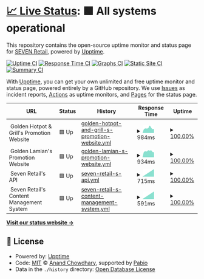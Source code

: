 # [📈 Live Status](https://uptime.seven-retail.com): <!--live status--> **🟩 All systems operational**

This repository contains the open-source uptime monitor and status page for [SEVEN Retail](https://seven-retail.com/), powered by [Upptime](https://github.com/upptime/upptime).

[![Uptime CI](https://github.com/seven-retail/uptime-monitor/workflows/Uptime%20CI/badge.svg)](https://github.com/seven-retail/uptime-monitor/actions?query=workflow%3A%22Uptime+CI%22)
[![Response Time CI](https://github.com/seven-retail/uptime-monitor/workflows/Response%20Time%20CI/badge.svg)](https://github.com/seven-retail/uptime-monitor/actions?query=workflow%3A%22Response+Time+CI%22)
[![Graphs CI](https://github.com/seven-retail/uptime-monitor/workflows/Graphs%20CI/badge.svg)](https://github.com/seven-retail/uptime-monitor/actions?query=workflow%3A%22Graphs+CI%22)
[![Static Site CI](https://github.com/seven-retail/uptime-monitor/workflows/Static%20Site%20CI/badge.svg)](https://github.com/seven-retail/uptime-monitor/actions?query=workflow%3A%22Static+Site+CI%22)
[![Summary CI](https://github.com/seven-retail/uptime-monitor/workflows/Summary%20CI/badge.svg)](https://github.com/seven-retail/uptime-monitor/actions?query=workflow%3A%22Summary+CI%22)

With [Upptime](https://upptime.js.org), you can get your own unlimited and free uptime monitor and status page, powered entirely by a GitHub repository. We use [Issues](https://github.com/seven-retail/uptime-monitor/issues) as incident reports, [Actions](https://github.com/seven-retail/uptime-monitor/actions) as uptime monitors, and [Pages](https://uptime.seven-retail.com) for the status page.

<!--start: status pages-->
<!-- This summary is generated by Upptime (https://github.com/upptime/upptime) -->
<!-- Do not edit this manually, your changes will be overwritten -->
<!-- prettier-ignore -->
| URL | Status | History | Response Time | Uptime |
| --- | ------ | ------- | ------------- | ------ |
| <img alt="" src="https://icons.duckduckgo.com/ip3/null.ico" height="13"> Golden Hotpot & Grill's Promotion Website | 🟩 Up | [golden-hotpot-and-grill-s-promotion-website.yml](https://github.com/seven-retail/uptime-monitor/commits/HEAD/history/golden-hotpot-and-grill-s-promotion-website.yml) | <details><summary><img alt="Response time graph" src="./graphs/golden-hotpot-and-grill-s-promotion-website/response-time-week.png" height="20"> 984ms</summary><br><a href="https://uptime.seven-retail.com/history/golden-hotpot-and-grill-s-promotion-website"><img alt="Response time 984" src="https://img.shields.io/endpoint?url=https%3A%2F%2Fraw.githubusercontent.com%2Fseven-retail%2Fuptime-monitor%2FHEAD%2Fapi%2Fgolden-hotpot-and-grill-s-promotion-website%2Fresponse-time.json"></a><br><a href="https://uptime.seven-retail.com/history/golden-hotpot-and-grill-s-promotion-website"><img alt="24-hour response time 984" src="https://img.shields.io/endpoint?url=https%3A%2F%2Fraw.githubusercontent.com%2Fseven-retail%2Fuptime-monitor%2FHEAD%2Fapi%2Fgolden-hotpot-and-grill-s-promotion-website%2Fresponse-time-day.json"></a><br><a href="https://uptime.seven-retail.com/history/golden-hotpot-and-grill-s-promotion-website"><img alt="7-day response time 984" src="https://img.shields.io/endpoint?url=https%3A%2F%2Fraw.githubusercontent.com%2Fseven-retail%2Fuptime-monitor%2FHEAD%2Fapi%2Fgolden-hotpot-and-grill-s-promotion-website%2Fresponse-time-week.json"></a><br><a href="https://uptime.seven-retail.com/history/golden-hotpot-and-grill-s-promotion-website"><img alt="30-day response time 984" src="https://img.shields.io/endpoint?url=https%3A%2F%2Fraw.githubusercontent.com%2Fseven-retail%2Fuptime-monitor%2FHEAD%2Fapi%2Fgolden-hotpot-and-grill-s-promotion-website%2Fresponse-time-month.json"></a><br><a href="https://uptime.seven-retail.com/history/golden-hotpot-and-grill-s-promotion-website"><img alt="1-year response time 984" src="https://img.shields.io/endpoint?url=https%3A%2F%2Fraw.githubusercontent.com%2Fseven-retail%2Fuptime-monitor%2FHEAD%2Fapi%2Fgolden-hotpot-and-grill-s-promotion-website%2Fresponse-time-year.json"></a></details> | <details><summary><a href="https://uptime.seven-retail.com/history/golden-hotpot-and-grill-s-promotion-website">100.00%</a></summary><a href="https://uptime.seven-retail.com/history/golden-hotpot-and-grill-s-promotion-website"><img alt="All-time uptime 100.00%" src="https://img.shields.io/endpoint?url=https%3A%2F%2Fraw.githubusercontent.com%2Fseven-retail%2Fuptime-monitor%2FHEAD%2Fapi%2Fgolden-hotpot-and-grill-s-promotion-website%2Fuptime.json"></a><br><a href="https://uptime.seven-retail.com/history/golden-hotpot-and-grill-s-promotion-website"><img alt="24-hour uptime 100.00%" src="https://img.shields.io/endpoint?url=https%3A%2F%2Fraw.githubusercontent.com%2Fseven-retail%2Fuptime-monitor%2FHEAD%2Fapi%2Fgolden-hotpot-and-grill-s-promotion-website%2Fuptime-day.json"></a><br><a href="https://uptime.seven-retail.com/history/golden-hotpot-and-grill-s-promotion-website"><img alt="7-day uptime 100.00%" src="https://img.shields.io/endpoint?url=https%3A%2F%2Fraw.githubusercontent.com%2Fseven-retail%2Fuptime-monitor%2FHEAD%2Fapi%2Fgolden-hotpot-and-grill-s-promotion-website%2Fuptime-week.json"></a><br><a href="https://uptime.seven-retail.com/history/golden-hotpot-and-grill-s-promotion-website"><img alt="30-day uptime 100.00%" src="https://img.shields.io/endpoint?url=https%3A%2F%2Fraw.githubusercontent.com%2Fseven-retail%2Fuptime-monitor%2FHEAD%2Fapi%2Fgolden-hotpot-and-grill-s-promotion-website%2Fuptime-month.json"></a><br><a href="https://uptime.seven-retail.com/history/golden-hotpot-and-grill-s-promotion-website"><img alt="1-year uptime 100.00%" src="https://img.shields.io/endpoint?url=https%3A%2F%2Fraw.githubusercontent.com%2Fseven-retail%2Fuptime-monitor%2FHEAD%2Fapi%2Fgolden-hotpot-and-grill-s-promotion-website%2Fuptime-year.json"></a></details>
| <img alt="" src="https://icons.duckduckgo.com/ip3/null.ico" height="13"> Golden Lamian's Promotion Website | 🟩 Up | [golden-lamian-s-promotion-website.yml](https://github.com/seven-retail/uptime-monitor/commits/HEAD/history/golden-lamian-s-promotion-website.yml) | <details><summary><img alt="Response time graph" src="./graphs/golden-lamian-s-promotion-website/response-time-week.png" height="20"> 934ms</summary><br><a href="https://uptime.seven-retail.com/history/golden-lamian-s-promotion-website"><img alt="Response time 934" src="https://img.shields.io/endpoint?url=https%3A%2F%2Fraw.githubusercontent.com%2Fseven-retail%2Fuptime-monitor%2FHEAD%2Fapi%2Fgolden-lamian-s-promotion-website%2Fresponse-time.json"></a><br><a href="https://uptime.seven-retail.com/history/golden-lamian-s-promotion-website"><img alt="24-hour response time 934" src="https://img.shields.io/endpoint?url=https%3A%2F%2Fraw.githubusercontent.com%2Fseven-retail%2Fuptime-monitor%2FHEAD%2Fapi%2Fgolden-lamian-s-promotion-website%2Fresponse-time-day.json"></a><br><a href="https://uptime.seven-retail.com/history/golden-lamian-s-promotion-website"><img alt="7-day response time 934" src="https://img.shields.io/endpoint?url=https%3A%2F%2Fraw.githubusercontent.com%2Fseven-retail%2Fuptime-monitor%2FHEAD%2Fapi%2Fgolden-lamian-s-promotion-website%2Fresponse-time-week.json"></a><br><a href="https://uptime.seven-retail.com/history/golden-lamian-s-promotion-website"><img alt="30-day response time 934" src="https://img.shields.io/endpoint?url=https%3A%2F%2Fraw.githubusercontent.com%2Fseven-retail%2Fuptime-monitor%2FHEAD%2Fapi%2Fgolden-lamian-s-promotion-website%2Fresponse-time-month.json"></a><br><a href="https://uptime.seven-retail.com/history/golden-lamian-s-promotion-website"><img alt="1-year response time 934" src="https://img.shields.io/endpoint?url=https%3A%2F%2Fraw.githubusercontent.com%2Fseven-retail%2Fuptime-monitor%2FHEAD%2Fapi%2Fgolden-lamian-s-promotion-website%2Fresponse-time-year.json"></a></details> | <details><summary><a href="https://uptime.seven-retail.com/history/golden-lamian-s-promotion-website">100.00%</a></summary><a href="https://uptime.seven-retail.com/history/golden-lamian-s-promotion-website"><img alt="All-time uptime 100.00%" src="https://img.shields.io/endpoint?url=https%3A%2F%2Fraw.githubusercontent.com%2Fseven-retail%2Fuptime-monitor%2FHEAD%2Fapi%2Fgolden-lamian-s-promotion-website%2Fuptime.json"></a><br><a href="https://uptime.seven-retail.com/history/golden-lamian-s-promotion-website"><img alt="24-hour uptime 100.00%" src="https://img.shields.io/endpoint?url=https%3A%2F%2Fraw.githubusercontent.com%2Fseven-retail%2Fuptime-monitor%2FHEAD%2Fapi%2Fgolden-lamian-s-promotion-website%2Fuptime-day.json"></a><br><a href="https://uptime.seven-retail.com/history/golden-lamian-s-promotion-website"><img alt="7-day uptime 100.00%" src="https://img.shields.io/endpoint?url=https%3A%2F%2Fraw.githubusercontent.com%2Fseven-retail%2Fuptime-monitor%2FHEAD%2Fapi%2Fgolden-lamian-s-promotion-website%2Fuptime-week.json"></a><br><a href="https://uptime.seven-retail.com/history/golden-lamian-s-promotion-website"><img alt="30-day uptime 100.00%" src="https://img.shields.io/endpoint?url=https%3A%2F%2Fraw.githubusercontent.com%2Fseven-retail%2Fuptime-monitor%2FHEAD%2Fapi%2Fgolden-lamian-s-promotion-website%2Fuptime-month.json"></a><br><a href="https://uptime.seven-retail.com/history/golden-lamian-s-promotion-website"><img alt="1-year uptime 100.00%" src="https://img.shields.io/endpoint?url=https%3A%2F%2Fraw.githubusercontent.com%2Fseven-retail%2Fuptime-monitor%2FHEAD%2Fapi%2Fgolden-lamian-s-promotion-website%2Fuptime-year.json"></a></details>
| <img alt="" src="https://icons.duckduckgo.com/ip3/null.ico" height="13"> Seven Retail's API | 🟩 Up | [seven-retail-s-api.yml](https://github.com/seven-retail/uptime-monitor/commits/HEAD/history/seven-retail-s-api.yml) | <details><summary><img alt="Response time graph" src="./graphs/seven-retail-s-api/response-time-week.png" height="20"> 715ms</summary><br><a href="https://uptime.seven-retail.com/history/seven-retail-s-api"><img alt="Response time 715" src="https://img.shields.io/endpoint?url=https%3A%2F%2Fraw.githubusercontent.com%2Fseven-retail%2Fuptime-monitor%2FHEAD%2Fapi%2Fseven-retail-s-api%2Fresponse-time.json"></a><br><a href="https://uptime.seven-retail.com/history/seven-retail-s-api"><img alt="24-hour response time 715" src="https://img.shields.io/endpoint?url=https%3A%2F%2Fraw.githubusercontent.com%2Fseven-retail%2Fuptime-monitor%2FHEAD%2Fapi%2Fseven-retail-s-api%2Fresponse-time-day.json"></a><br><a href="https://uptime.seven-retail.com/history/seven-retail-s-api"><img alt="7-day response time 715" src="https://img.shields.io/endpoint?url=https%3A%2F%2Fraw.githubusercontent.com%2Fseven-retail%2Fuptime-monitor%2FHEAD%2Fapi%2Fseven-retail-s-api%2Fresponse-time-week.json"></a><br><a href="https://uptime.seven-retail.com/history/seven-retail-s-api"><img alt="30-day response time 715" src="https://img.shields.io/endpoint?url=https%3A%2F%2Fraw.githubusercontent.com%2Fseven-retail%2Fuptime-monitor%2FHEAD%2Fapi%2Fseven-retail-s-api%2Fresponse-time-month.json"></a><br><a href="https://uptime.seven-retail.com/history/seven-retail-s-api"><img alt="1-year response time 715" src="https://img.shields.io/endpoint?url=https%3A%2F%2Fraw.githubusercontent.com%2Fseven-retail%2Fuptime-monitor%2FHEAD%2Fapi%2Fseven-retail-s-api%2Fresponse-time-year.json"></a></details> | <details><summary><a href="https://uptime.seven-retail.com/history/seven-retail-s-api">100.00%</a></summary><a href="https://uptime.seven-retail.com/history/seven-retail-s-api"><img alt="All-time uptime 100.00%" src="https://img.shields.io/endpoint?url=https%3A%2F%2Fraw.githubusercontent.com%2Fseven-retail%2Fuptime-monitor%2FHEAD%2Fapi%2Fseven-retail-s-api%2Fuptime.json"></a><br><a href="https://uptime.seven-retail.com/history/seven-retail-s-api"><img alt="24-hour uptime 100.00%" src="https://img.shields.io/endpoint?url=https%3A%2F%2Fraw.githubusercontent.com%2Fseven-retail%2Fuptime-monitor%2FHEAD%2Fapi%2Fseven-retail-s-api%2Fuptime-day.json"></a><br><a href="https://uptime.seven-retail.com/history/seven-retail-s-api"><img alt="7-day uptime 100.00%" src="https://img.shields.io/endpoint?url=https%3A%2F%2Fraw.githubusercontent.com%2Fseven-retail%2Fuptime-monitor%2FHEAD%2Fapi%2Fseven-retail-s-api%2Fuptime-week.json"></a><br><a href="https://uptime.seven-retail.com/history/seven-retail-s-api"><img alt="30-day uptime 100.00%" src="https://img.shields.io/endpoint?url=https%3A%2F%2Fraw.githubusercontent.com%2Fseven-retail%2Fuptime-monitor%2FHEAD%2Fapi%2Fseven-retail-s-api%2Fuptime-month.json"></a><br><a href="https://uptime.seven-retail.com/history/seven-retail-s-api"><img alt="1-year uptime 100.00%" src="https://img.shields.io/endpoint?url=https%3A%2F%2Fraw.githubusercontent.com%2Fseven-retail%2Fuptime-monitor%2FHEAD%2Fapi%2Fseven-retail-s-api%2Fuptime-year.json"></a></details>
| <img alt="" src="https://icons.duckduckgo.com/ip3/null.ico" height="13"> Seven Retail's Content Management System | 🟩 Up | [seven-retail-s-content-management-system.yml](https://github.com/seven-retail/uptime-monitor/commits/HEAD/history/seven-retail-s-content-management-system.yml) | <details><summary><img alt="Response time graph" src="./graphs/seven-retail-s-content-management-system/response-time-week.png" height="20"> 591ms</summary><br><a href="https://uptime.seven-retail.com/history/seven-retail-s-content-management-system"><img alt="Response time 591" src="https://img.shields.io/endpoint?url=https%3A%2F%2Fraw.githubusercontent.com%2Fseven-retail%2Fuptime-monitor%2FHEAD%2Fapi%2Fseven-retail-s-content-management-system%2Fresponse-time.json"></a><br><a href="https://uptime.seven-retail.com/history/seven-retail-s-content-management-system"><img alt="24-hour response time 591" src="https://img.shields.io/endpoint?url=https%3A%2F%2Fraw.githubusercontent.com%2Fseven-retail%2Fuptime-monitor%2FHEAD%2Fapi%2Fseven-retail-s-content-management-system%2Fresponse-time-day.json"></a><br><a href="https://uptime.seven-retail.com/history/seven-retail-s-content-management-system"><img alt="7-day response time 591" src="https://img.shields.io/endpoint?url=https%3A%2F%2Fraw.githubusercontent.com%2Fseven-retail%2Fuptime-monitor%2FHEAD%2Fapi%2Fseven-retail-s-content-management-system%2Fresponse-time-week.json"></a><br><a href="https://uptime.seven-retail.com/history/seven-retail-s-content-management-system"><img alt="30-day response time 591" src="https://img.shields.io/endpoint?url=https%3A%2F%2Fraw.githubusercontent.com%2Fseven-retail%2Fuptime-monitor%2FHEAD%2Fapi%2Fseven-retail-s-content-management-system%2Fresponse-time-month.json"></a><br><a href="https://uptime.seven-retail.com/history/seven-retail-s-content-management-system"><img alt="1-year response time 591" src="https://img.shields.io/endpoint?url=https%3A%2F%2Fraw.githubusercontent.com%2Fseven-retail%2Fuptime-monitor%2FHEAD%2Fapi%2Fseven-retail-s-content-management-system%2Fresponse-time-year.json"></a></details> | <details><summary><a href="https://uptime.seven-retail.com/history/seven-retail-s-content-management-system">100.00%</a></summary><a href="https://uptime.seven-retail.com/history/seven-retail-s-content-management-system"><img alt="All-time uptime 100.00%" src="https://img.shields.io/endpoint?url=https%3A%2F%2Fraw.githubusercontent.com%2Fseven-retail%2Fuptime-monitor%2FHEAD%2Fapi%2Fseven-retail-s-content-management-system%2Fuptime.json"></a><br><a href="https://uptime.seven-retail.com/history/seven-retail-s-content-management-system"><img alt="24-hour uptime 100.00%" src="https://img.shields.io/endpoint?url=https%3A%2F%2Fraw.githubusercontent.com%2Fseven-retail%2Fuptime-monitor%2FHEAD%2Fapi%2Fseven-retail-s-content-management-system%2Fuptime-day.json"></a><br><a href="https://uptime.seven-retail.com/history/seven-retail-s-content-management-system"><img alt="7-day uptime 100.00%" src="https://img.shields.io/endpoint?url=https%3A%2F%2Fraw.githubusercontent.com%2Fseven-retail%2Fuptime-monitor%2FHEAD%2Fapi%2Fseven-retail-s-content-management-system%2Fuptime-week.json"></a><br><a href="https://uptime.seven-retail.com/history/seven-retail-s-content-management-system"><img alt="30-day uptime 100.00%" src="https://img.shields.io/endpoint?url=https%3A%2F%2Fraw.githubusercontent.com%2Fseven-retail%2Fuptime-monitor%2FHEAD%2Fapi%2Fseven-retail-s-content-management-system%2Fuptime-month.json"></a><br><a href="https://uptime.seven-retail.com/history/seven-retail-s-content-management-system"><img alt="1-year uptime 100.00%" src="https://img.shields.io/endpoint?url=https%3A%2F%2Fraw.githubusercontent.com%2Fseven-retail%2Fuptime-monitor%2FHEAD%2Fapi%2Fseven-retail-s-content-management-system%2Fuptime-year.json"></a></details>

<!--end: status pages-->

[**Visit our status website →**](https://uptime.seven-retail.com)

## 📄 License

- Powered by: [Upptime](https://github.com/upptime/upptime)
- Code: [MIT](./LICENSE) © [Anand Chowdhary](https://anandchowdhary.com), supported by [Pabio](https://pabio.com)
- Data in the `./history` directory: [Open Database License](https://opendatacommons.org/licenses/odbl/1-0/)
